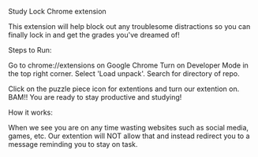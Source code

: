 Study Lock Chrome extension

This extension will help block out any troublesome distractions so you can finally lock in and get the grades you've dreamed of!


Steps to Run: 

Go to chrome://extensions on Google Chrome
Turn on Developer Mode in the top right corner. 
Select 'Load unpack'.
Search for directory of repo. 

Click on the puzzle piece icon for extentions and turn our extention on.
BAM!! You are ready to stay productive and studying!

How it works:

When we see you are on any time wasting websites such as social media, games, etc. Our extention will NOT allow that and instead redirect you to a message reminding you to stay on task. 




